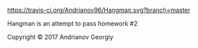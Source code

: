 https://travis-ci.org/Andrianov96/Hangman.svg?branch=master

Hangman is an attempt to pass homework #2 

Copyright © 2017 Andrianov Georgiy
